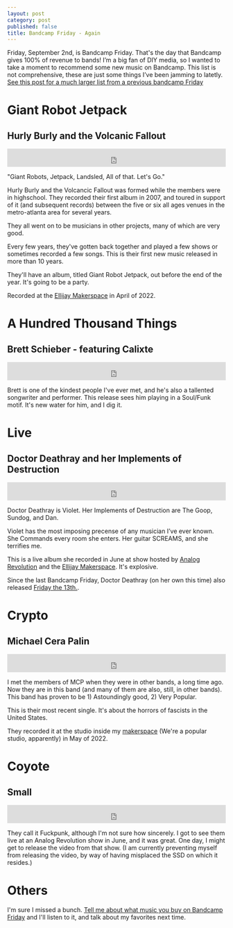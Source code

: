 ```yaml
---
layout: post
category: post
published: false
title: Bandcamp Friday - Again
---
```

Friday, September 2nd, is Bandcamp Friday. That's the day that Bandcamp gives 100% of revenue to bands! I’m a big fan of DIY media, so I wanted to take a moment to recommend some new music on Bandcamp. This list is not comprehensive, these are just some things I’ve been jamming to latetly. [See this post for a much larger list from a previous bandcamp Friday](http://ajroach42.com/bandcamp-friday/)

# Giant Robot Jetpack 

## Hurly Burly and the Volcanic Fallout 

<iframe style="border: 0; width: 100%; height: 42px;" src="https://bandcamp.com/EmbeddedPlayer/track=3239824894/size=small/bgcol=ffffff/linkcol=0687f5/transparent=true/" seamless><a href="https://hurlyburlyandthevolcanicfallout.bandcamp.com/track/put-on-a-show">PUT ON A SHOW! by Hurly Burly and the Volcanic Fallout</a></iframe>

"Giant Robots, Jetpack, Landsled, All of that. Let's Go." 

Hurly Burly and the Volcancic Fallout was formed while the members were in highschool. They recorded their first album in 2007, and toured in support of it (and subsequent records) between the five or six all ages venues in the metro-atlanta area for several years. 

They all went on to be musicians in other projects, many of which are very good.

Every few years, they've gotten back together and played a few shows or sometimes recorded a few songs. This is their first new music released in more than 10 years. 

They'll have an album, titled Giant Robot Jetpack, out before the end of the year. It's going to be a party. 

Recorded at the [Ellijay Makerspace](https://ellijaymakerspace.org) in April of 2022. 

# A Hundred Thousand Things

## Brett Schieber - featuring Calixte

<iframe style="border: 0; width: 100%; height: 42px;" src="https://bandcamp.com/EmbeddedPlayer/album=1597301640/size=small/bgcol=ffffff/linkcol=0687f5/transparent=true/" seamless><a href="https://brettschieber.bandcamp.com/album/a-hundred-thousand-things">A Hundred Thousand Things by Brett Schieber - featuring Calixte</a></iframe>

Brett is one of the kindest people I've ever met, and he's also a tallented songwriter and performer. This release sees him playing in a Soul/Funk motif. It's new water for him, and I dig it. 


# Live 

## Doctor Deathray and her Implements of Destruction

<iframe style="border: 0; width: 100%; height: 42px;" src="https://bandcamp.com/EmbeddedPlayer/album=981370329/size=small/bgcol=ffffff/linkcol=0687f5/transparent=true/" seamless><a href="https://doctordeathray.bandcamp.com/album/live">Live. by Doctor Deathray</a></iframe>


Doctor Deathray is Violet. Her Implements of Destruction are The Goop, Sundog, and Dan. 

Violet has the most imposing precense of any musician I’ve ever known. She Commands every room she enters. Her guitar SCREAMS, and she terrifies me.

This is a live album she recorded in June at show hosted by [Analog Revolution](https://analogrevolution.com) and the [Ellijay Makerspace](https://ellijaymakerspace.org). It's explosive. 

Since the last Bandcamp Friday, Doctor Deathray (on her own this time) also released [Friday the 13th.](https://doctordeathray.bandcamp.com/album/friday-the-13th).

# Crypto 

## Michael Cera Palin 

<iframe style="border: 0; width: 100%; height: 42px;" src="https://bandcamp.com/EmbeddedPlayer/track=2991832255/size=small/bgcol=ffffff/linkcol=0687f5/transparent=true/" seamless><a href="https://michaelcerapalin.bandcamp.com/track/crypto">Crypto by Michael Cera Palin</a></iframe>

I met the members of MCP when they were in other bands, a long time ago. Now they are in this band (and many of them are also, still, in other bands). This band has proven to be 1) Astoundingly good, 2) Very Popular. 

This is their most recent single. It's about the horrors of fascists in the United States. 

They recorded it at the studio inside my [makerspace](https://ellijaymakerspace.org) (We're a popular studio, apparently) in May of 2022. 


# Coyote

## Small

<iframe style="border: 0; width: 100%; height: 42px;" src="https://bandcamp.com/EmbeddedPlayer/track=995528633/size=small/bgcol=ffffff/linkcol=0687f5/transparent=true/" seamless><a href="https://smalltheband.bandcamp.com/track/coyote">Coyote by SMALL</a></iframe>

They call it Fuckpunk, although I'm not sure how sincerely. I got to see them live at an Analog Revolution show in June, and it was great. One day, I might get to release the video from that show. (I am currently preventing myself from releasing the video, by way of having misplaced the SSD on which it resides.) 

# Others

I'm sure I missed a bunch. [Tell me about what music you buy on Bandcamp Friday](https://retro.social/@ajroach42) and I'll listen to it, and talk about my favorites next time. 